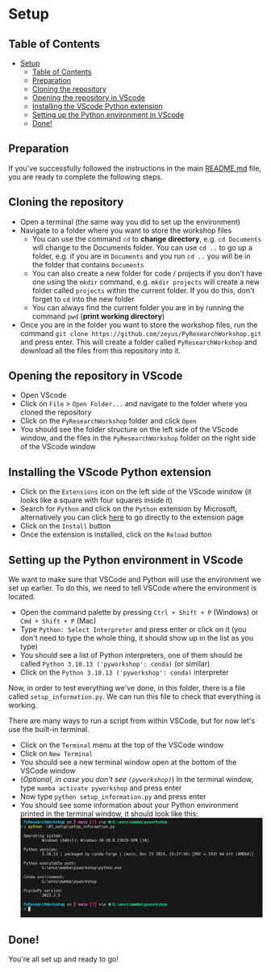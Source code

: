 # Setup

## Table of Contents

- [Setup](#setup)
  - [Table of Contents](#table-of-contents)
  - [Preparation](#preparation)
  - [Cloning the repository](#cloning-the-repository)
  - [Opening the repository in VScode](#opening-the-repository-in-vscode)
  - [Installing the VScode Python extension](#installing-the-vscode-python-extension)
  - [Setting up the Python environment in VScode](#setting-up-the-python-environment-in-vscode)
  - [Done!](#done)

## Preparation

If you've successfully followed the instructions in the main [README.md](../README.md) file, you are ready to complete the following steps.

## Cloning the repository

* Open a terminal (the same way you did to set up the environment)
* Navigate to a folder where you want to store the workshop files
  * You can use the command `cd` to **change directory**, e.g. `cd Documents` will change to the Documents folder. You can use `cd ..` to go up a folder, e.g. if you are in `Documents` and you run `cd ..` you will be in the folder that contains `Documents`
  * You can also create a new folder for code / projects if you don't have one using the `mkdir` command, e.g. `mkdir projects` will create a new folder called `projects` within the current folder. If you do this, don't forget to `cd` into the new folder
  * You can always find the current folder you are in by running the command `pwd` (**print working directory**)
* Once you are in the folder you want to store the workshop files, run the command `git clone https://github.com/zeyus/PyResearchWorkshop.git` and press enter. This will create a folder called `PyResearchWorkshop` and download all the files from this repository into it.

## Opening the repository in VScode

* Open VScode
* Click on `File` > `Open Folder...` and navigate to the folder where you cloned the repository
* Click on the `PyResearchWorkshop` folder and click `Open`
* You should see the folder structure on the left side of the VScode window, and the files in the `PyResearchWorkshop` folder on the right side of the VScode window

## Installing the VScode Python extension

* Click on the `Extensions` icon on the left side of the VScode window (it looks like a square with four squares inside it)
* Search for `Python` and click on the `Python` extension by Microsoft, alternatively you can click [here](https://marketplace.visualstudio.com/items?itemName=ms-python.python) to go directly to the extension page
* Click on the `Install` button
* Once the extension is installed, click on the `Reload` button

## Setting up the Python environment in VScode

We want to make sure that VSCode and Python will use the environment we set up earlier. To do this, we need to tell VSCode where the environment is located.

* Open the command palette by pressing `Ctrl + Shift + P` (Windows) or `Cmd + Shift + P` (Mac)
* Type `Python: Select Interpreter` and press enter or click on it (you don't need to type the whole thing, it should show up in the list as you type)
* You should see a list of Python interpreters, one of them should be called `Python 3.10.13 ('pyworkshop': conda)` (or similar)
* Click on the `Python 3.10.13 ('pyworkshop': conda)` interpreter

Now, in order to test everything we've done, in this folder, there is a file called `setup_information.py`. We can run this file to check that everything is working.

There are many ways to run a script from within VSCode, but for now let's use the built-in terminal.

* Click on the `Terminal` menu at the top of the VSCode window
* Click on `New Terminal`
* You should see a new terminal window open at the bottom of the VSCode window
* (*Optional, in case you don't see `(pyworkshop)`*) In the terminal window, type `mamba activate pyworkshop` and press enter
* Now type `python setup_information.py` and press enter
* You should see some information about your Python environment printed in the terminal window, it should look like this:
[![setup_information.py output](./res/output-setup_information.png)](./res/output-setup_information.png)

## Done!

You're all set up and ready to go!
